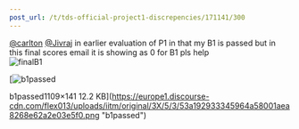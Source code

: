 ```yaml
---
post_url: /t/tds-official-project1-discrepencies/171141/300
---
```

[@carlton](/u/carlton) [@Jivraj](/u/jivraj) in earlier evaluation of P1 in that my B1 is passed but in this final scores email it is showing as 0 for B1 pls help  
![finalB1](https://europe1.discourse-cdn.com/flex013/uploads/iitm/original/3X/0/4/04980bbcf7941e08ba08f59e10a384708518a9eb.png)  

[![b1passed](https://europe1.discourse-cdn.com/flex013/uploads/iitm/optimized/3X/5/3/53a192933345964a58001aea8268e62a2e03e5f0_2_690x87.png)

b1passed1109×141 12.2 KB](https://europe1.discourse-cdn.com/flex013/uploads/iitm/original/3X/5/3/53a192933345964a58001aea8268e62a2e03e5f0.png "b1passed")